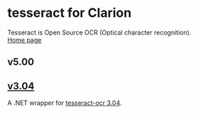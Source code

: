 # tesseract for Clarion

Tesseract is Open Source OCR (Optical character recognition).  
[Home page](https://github.com/tesseract-ocr/tesseract)  

## v5.00

## [v3.04](https://github.com/mikeduglas/tesseract/v3.04)
A .NET wrapper for [tesseract-ocr 3.04](https://github.com/tesseract-ocr/tesseract/releases/tag/3.04.01).  
